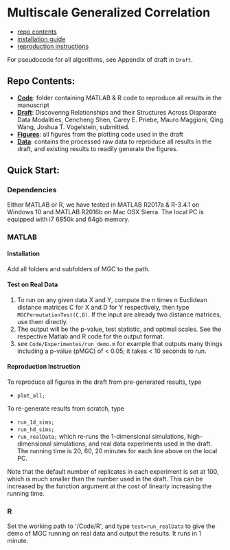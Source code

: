 # Multiscale Generalized Correlation

- [repo contents](#repo-contents)
- [installation guide](#installation-guide)
- [reproduction instructions](#reproduction-instructions)

For pseudocode for all algorithms, see Appendix of draft in `Draft`.


## Repo Contents:

- [**Code**](https://github.com/neurodata-papers/MGC/tree/master/Code): folder containing MATLAB & R code to reproduce all results in the manuscript
- [**Draft**](https://github.com/neurodata-papers/MGC/tree/master/Draft): Discovering Relationships and their Structures Across Disparate Data Modalities, 
Cencheng Shen, Carey E. Priebe, Mauro Maggioni, Qing Wang, Joshua T. Vogelstein, 
submitted.
- [**Figures**](https://github.com/neurodata-papers/MGC/tree/master/Figures):  all figures from the plotting code used in the draft
- [**Data**](https://github.com/neurodata-papers/MGC/tree/master/Data):  contains the processed raw data to reproduce all results in the draft, and existing results to readily generate the figures.


## Quick Start:

### Dependencies

Either MATLAB or R, we have tested in MATLAB R2017a & R-3.4.1 on Windows 10 and MATLAB R2016b on Mac OSX Sierra. 
The local PC is equipped with i7 6850k and 64gb memory. 

### MATLAB
#### Installation

Add all folders and subfolders of MGC to the path.

#### Test on Real Data
1. To run on any given data X and Y, compute the n times n Euclidean distance matrices C for X and D for Y respectively, then type `MGCPermutationTest(C,D)`. If the input are already two distance matrices, use them directly.
2. The output will be the p-value, test statistic, and optimal scales. See the respective Matlab and R code for the output format.
3. see `Code/Experimentes/run_demo.m` for example that outputs many things including a p-value (pMGC) of < 0.05; it takes < 10 seconds to run.

#### Reproduction Instruction


To reproduce all figures in the draft from pre-generated results, type
- `plot_all;` 

To re-generate results from scratch, type
- `run_1d_sims;`
- `run_hd_sims;`
- `run_realData;` 
which re-runs the 1-dimensional simulations, high-dimensional simulations, and real data experiments used in the draft. The running time is 20, 60, 20 minutes for each line above on the local PC.

Note that the default number of replicates in each experiment is set at 100, which is much smaller than the number used in the draft. This can be increased by the function argument at the cost of linearly increasing the running time.


### R

Set the working path to '/Code/R', and type `test=run_realData`  to give the demo of MGC running on real data and output the results. It runs in 1 minute.



